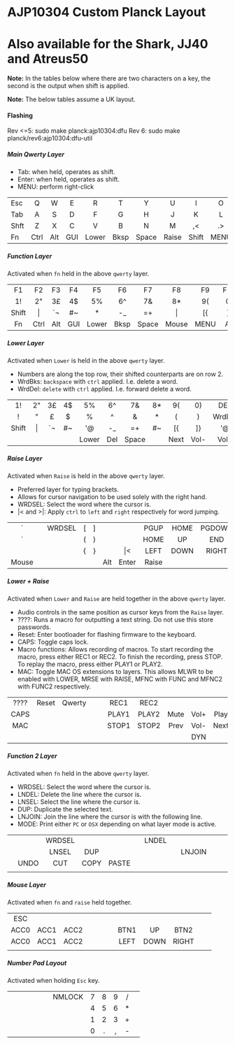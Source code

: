 # AJP10304 Custom Planck Layout
# Also available for the Shark, JJ40 and Atreus50

**Note:** In the tables below where there are two characters on a key,
the second is the output when shift is applied.

**Note:** The below tables assume a UK layout.

#### Flashing
Rev <=5: sudo make planck:ajp10304:dfu
Rev 6: sudo make planck/rev6:ajp10304:dfu-util

##### Main Qwerty Layer

* Tab: when held, operates as shift.
* Enter: when held, operates as shift.
* MENU: perform right-click

|      |      |      |      |      |      |      |      |      |      |      |      |
| ---- |:----:| :---:| :---:| :---:| :---:| :---:| :---:| :---:| :---:| :---:| ----:|
| Esc  |   Q  |   W  |   E  |   R  |   T  |   Y  |   U  |   I  |   O  |   P  | Bksp |
| Tab  |   A  |   S  |   D  |   F  |   G  |   H  |   J  |   K  |   L  |  ;:  | Enter|
| Shft |   Z  |   X  |   C  |   V  |   B  |   N  |   M  |  ,<  |  .>  |  /?  | Shft |
| Fn   | Ctrl | Alt  | GUI  |Lower | Bksp |Space |Raise | Shift| MENU | Ctrl | Fn2  |

##### Function Layer
Activated when `fn` held in the above `qwerty` layer.

|       |      |      |      |      |      |      |      |      |      |      |      |
| :---: |:----:| :---:| :---:| :---:| :---:| :---:| :---:| :---:| :---:| :---:| :---:|
|  F1   |  F2  |  F3  |  F4  |  F5  |  F6  |  F7  |  F8  |  F9  |  F10 |  F11 |  F12 |
|  1!   |  2"  |  3£  |  4$  |  5%  |  6^  |  7&  |  8*  |  9(  |  0)  |  ~   |INSERT|
| Shift |  \|  |  `¬  |  #~  |   *  |  -_  |  =+  |  \|  |  [{  |  ]}  |  '@  |Shift |
| Fn    | Ctrl | Alt  | GUI  |Lower | Bksp |Space |Mouse | MENU | Alt  | Ctrl | Fn2  |

##### Lower Layer
Activated when `Lower` is held in the above `qwerty` layer.

* Numbers are along the top row, their shifted counterparts are on row 2.
* WrdBks: `backspace` with `ctrl` applied. I.e. delete a word.
* WrdDel: `delete` with `ctrl` applied. I.e. forward delete a word.

|       |      |      |      |      |      |      |      |      |      |      |      |
| :---: |:----:| :---:| :---:| :---:| :---:| :---:| :---:| :---:| :---:| :---:| :---:|
|  1!   |  2"  |  3£  |  4$  |  5%  |  6^  |  7&  |  8*  |  9(  |  0)  | DEL  | Bksp |
|  !    |   "  |   £  |   $  |   %  |   ^  |   &  |   *  |   (  |   )  |WrdDel|WrdBks|
| Shift |  \|  |  `¬  |  #~  |  '@  |  -_  |  =+  |  #~  |  [{  |  ]}  |  '@  |Shift |
|       |      |      |      |Lower | Del  |Space |      | Next | Vol- | Vol+ | Play |

##### Raise Layer
Activated when `Raise` is held in the above `qwerty` layer.

* Preferred layer for typing brackets.
* Allows for cursor navigation to be used solely with the right hand.
* WRDSEL: Select the word where the cursor is.
* |< and >|: Apply `ctrl` to `left` and `right` respectively for word jumping.

|       |      |      |      |      |      |       |      |      |      |       |      |
| :---: |:----:| :---:| :---:| :---:| :---:| :---: | :---:| :---:| :---:| :---: | :---:|
|   `   |      |WRDSEL|  [   |   ]  |      |       | PGUP | HOME |PGDOWN|       |PRNTSC|
|   `   |      |      |  (   |   )  |      |       | HOME |  UP  | END  |       |ZOOM +|
|       |      |      |  {   |   }  |      |&#124;<| LEFT | DOWN |RIGHT |>&#124;|ZOOM -|
| Mouse |      |      |      |      |  Alt | Enter |Raise |      |      |       |      |

##### Lower + Raise
Activated when `Lower` and `Raise` are held together in the above `qwerty` layer.

* Audio controls in the same position as cursor keys from the `Raise` layer.
* ????: Runs a macro for outputting a text string.  Do not use this store passwords.
* Reset: Enter bootloader for flashing firmware to the keyboard.
* CAPS: Toggle caps lock.
* Macro functions: Allows recording of macros.  To start recording the macro, press either REC1 or REC2. 
To finish the recording, press STOP. To replay the macro, press either PLAY1 or PLAY2.
* MAC: Toggle MAC OS extensions to layers. This allows MLWR to be enabled with LOWER,
MRSE with RAISE, MFNC with FUNC and MFNC2 with FUNC2 respectively.

|       |      |      |      |      |      |      |      |      |      |      |      |
| :---: |:----:| :---:| :---:| :---:| :---:| :---:| :---:| :---:| :---:| :---:| :---:|
| ????  | Reset|Qwerty|      |      | REC1 | REC2 |      |      |      |      |  Del |
| CAPS  |      |      |      |      | PLAY1|PLAY2 | Mute | Vol+ | Play |      |      |
| MAC   |      |      |      |      | STOP1|STOP2 | Prev | Vol- | Next |      |      |
|       |      |      |      |      |      |      |      | DYN  |      |      |      |

##### Function 2 Layer
Activated when `fn` held in the above `qwerty` layer.
* WRDSEL: Select the word where the cursor is.
* LNDEL: Delete the line where the cursor is.
* LNSEL: Select the line where the cursor is.
* DUP: Duplicate the selected text.
* LNJOIN: Join the line where the cursor is with the following line.
* MODE: Print either `PC` or `OSX` depending on what layer mode is active.

|       |      |      |      |      |      |      |      |      |      |      |      |
| :---: | :---:| :---:| :---:| :---:| :---:| :---:| :---:| :---:| :---:| :---:| :---:|
|       |      |WRDSEL|      |      |      | LNDEL|      |      |      |      |      |
|       |      | LNSEL| DUP  |      |      |      |      |LNJOIN|      |      |      |
|       | UNDO | CUT  | COPY | PASTE|      |      |      |      |      |      | MODE |
|       |      |      |      |      |      |      |      |      |      |      |      |

##### Mouse Layer
Activated when `fn` and `raise` held together.

|       |      |      |      |      |      |      |      |      |      |      |      |
| :---: | :---:| :---:| :---:| :---:| :---:| :---:| :---:| :---:| :---:| :---:| :---:|
| ESC   |      |      |      |      |      |      |      |      |      |      |      |
| ACC0  | ACC1 | ACC2 |      |      |      |      | BTN1 |  UP  | BTN2 |      |      |
| ACC0  | ACC1 | ACC2 |      |      |      |      | LEFT | DOWN | RIGHT|      |      |
|       |      |      |      |      |      |      |      |      |      |      |      |

##### Number Pad Layout
Activated when holding `Esc` key.

|       |      |      |      |      |      |      |      |      |      |      |      |
| :---: | :---:| :---:| :---:| :---:| :---:| :---:| :---:| :---:| :---:| :---:| :---:|
|       |      |      |      |      |      |NMLOCK|   7  |   8  |   9  |   /  |      |
|       |      |      |      |      |      |      |   4  |   5  |   6  |   *  |      |
|       |      |      |      |      |      |      |   1  |   2  |   3  |   +  |      |
|       |      |      |      |      |      |      |   0  |   .  |   ,  |   -  |      |
